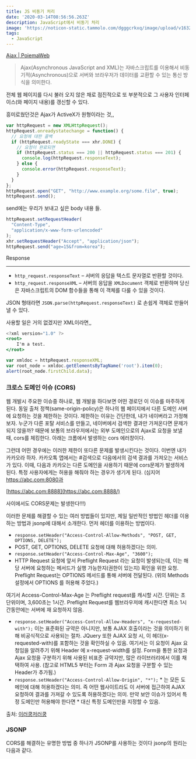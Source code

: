 ```yaml
---
title: JS 비동기 처리
date: '2020-03-14T08:56:56.263Z'
description: JavaScript에서 비동기 처리
image: 'https://noticon-static.tammolo.com/dgggcrkxq/image/upload/v1632298243/tlog/cover/_____JS_1_jbq8ea.png'
tags:
  - JavaScript
---
```



[Ajax | PoiemaWeb](https://poiemaweb.com/js-ajax)

> Ajax(Asynchronous JavaScript and XML)는 자바스크립트를 이용해서 비동기적(Asynchronous)으로 서버와 브라우저가 데이터를 교환할 수 있는 통신 방식을 의미한다.

전체 웹 페이지를 다시 불러 오지 않은 채로 점진적으로 또 부분적으로 그 사용자 인터페이스(와 페이지 내용)를 갱신할 수 있다.

흥미로웠던것은 Ajax가 ActiveX가 원형이라는 것,,

```jsx
var httpRequest = new XMLHttpRequest();
httpRequest.onreadystatechange = function() {
  // 요청에 대한 콜백
  if (httpRequest.readyState === xhr.DONE) {
    // 요청이 완료되면
    if (httpRequest.status === 200 || httpRequest.status === 201) {
      console.log(httpRequest.responseText);
    } else {
      console.error(httpRequest.responseText);
    }
  }
};
httpRequest.open("GET", "http://www.example.org/some.file", true);
httpRequest.send();
```

send에는 우리가 보내고 싶은 body 내용 들.

```jsx
httpRequest.setRequestHeader(
  "Content-Type",
  "application/x-www-form-urlencoded"
);
xhr.setRequestHeader("Accept", "application/json");
httpRequest.send("age=15&from=korea");
```

Response

---

- `http_request.responseText` – 서버의 응답을 텍스트 문자열로 반환할 것이다.
- `http_request.responseXML` – 서버의 응답을 `XMLDocument` 객체로 반환하며 당신은 자바스크립트의 DOM 함수들을 통해 이 객체를 다룰 수 있을 것이다.

JSON 형태라면 `JSON.parse(httpRequest.responseText)` 로 손쉽게 객체로 만들어낼 수 있다.

사용할 일은 거의 없겠지만 XML이라면,,

```jsx
<?xml version="1.0" ?>
<root>
    I'm a test.
</root>

var xmldoc = httpRequest.responseXML;
var root_node = xmldoc.getElementsByTagName('root').item(0);
alert(root_node.firstChild.data);
```

### 크로스 도메인 이슈 (CORS)

웹 개발시 주요한 이슈중 하나로, 웹 개발을 하다보면 어떤 경로던 이 이슈를 마주하게 된다.
동일 출처 정책(same-origin-policy)은 하나의 웹 페이지에서 다른 도메인 서버에 요청하는 것을 제한하는 것이다. 제한하는 이유는 간단한데, 내가 네이버라고 가정해보자.
누군가 다른 포탈 서비스를 만들고, 네이버에서 검색한 결과만 가져온다면 문제가 되지 않을까? 때문에 보통의 브라우저에서는 외부 도메인으로의 Ajax로 요청을 보낼 때, cors를 체킹한다.
아래는 크롬에서 발생하는 cors 에러창이다.

그런데 어떤 경우에는 이러한 제한이 또다른 문제를 발생시킨다는 것이다. 이번엔 내가 카카오라 하자. 카카오톡 앱에서는 #검색으로 다음에서의 검색 결과를 가져오는 서비스가 있다. 이때, 다음과 카카오는 다른 도메인을 사용하기 때문에 cors문제가 발생하게 된다. 특정 사용자에게는 허용을 해줘야 하는 경우가 생기게 된다.
(심지어 https://abc.com:8080과

[https://abc.com:8888](https://abc.com:8888/)

사이에서도 CORS문제는 발생한다!!!)

이러한 문제를 해결할 수 있는 여러 방법들이 있지만, 제일 일반적인 방법인 헤더를 이용하는 방법과 jsonp에 대해서 소개한다.
먼저 헤더를 이용하는 방법이다.

- `response.setHeader("Access-Control-Allow-Methods", "POST, GET, OPTIONS, DELETE");`
- POST, GET, OPTIONS, DELETE 요청에 대해 허용하겠다는 의미.
- `response.setHeader("Access-Control-Max-Age", "3600");`
- HTTP Request 요청에 앞서 Preflight Request 라는 요청이 발생되는데, 이는 해당 서버에 요청하는 메서드가 실행 가능한지(권한이 있는지) 확인을 위한 요청. Preflight Request는 OPTIONS 메서드를 통해 서버에 전달된다. (위의 Methods 설정에서 OPTIONS 를 허용해 주었다.)

여기서 Access-Control-Max-Age 는 Preflight request를 캐시할 시간. 단위는 초단위이며, 3,600초는 1시간. Preflight Request를 웹브라우저에 캐시한다면 최소 1시간동안에는 서버에 재 요청하지 않음.

- `response.setHeader("Access-Control-Allow-Headers", "x-requested-with");`
  이는 표준화된 규약은 아니지만, 보통 AJAX 호출이라는 것을 의미하기 위해 비공식적으로 사용되는 절차. JQuery 또한 AJAX 요청 시, 이 헤더(x-requested-with)를 포함하는 것을 확인하실 수 있음. 여기서는 이 요청이 Ajax 요청임을 알려주기 위해 Header 에 x-request-width를 설정. Form을 통한 요청과 Ajax 요청을 구분하기 위해 사용된 비표준 규약지만, 많은 라이브러리에서 이를 채택하여 사용. (참고로 HTML5 부터는 Form 과 Ajax 요청을 구분할 수 있는 Header가 추가됨.)
- `response.setHeader("Access-Control-Allow-Origin", "*");` \* 는 모든 도메인에 대해 허용하겠다는 의미. 즉 어떤 웹사이트라도 이 서버에 접근하여 AJAX 요청하여 결과를 가져갈 수 있도록 허용하겠다는 의미.
  만약 보안 이슈가 있어서 특정 도메인만 허용해야 한다면 \* 대신 특정 도메인만을 지정할 수 있음.

출처: [이러쿵저러쿵](http://ooz.co.kr/232)

### JSONP

CORS를 해결하는 유명한 방법 중 하나가 JSONP를 사용하는 것이다
jsonp의 원리는 다음과 같다.

> <script/> 태그는 same-origin-policy (SOP) 정책에 속하지 않는다는 사실을 근거로, 서로 다른 도메인간의 javascript 호출을 위하여 jsonp (JSON with Padding) 이 사용되었다.
> jsonp를 사용하기 위해서는 필수적으로 서버단에서 jsonp의 포맷을 따라야한다. 이것은 jsonp를 사용하기 위한 “규칙”이다.

```html
<script
  type="text/javascript"
  src="<http://kingbbode.com/result.json>"
></script>
```

html 문서에 script태그는 보안 정책에 적용되지 않는 점을 이용한 것

```html
<script
  type="text/javascript"
  src="<http://kingbbode.com/result.json?callback=parseResponse>"
></script>
```

여기서 script 태그는 javascript 내용을 `포함`시킨 것이 아니라 `실행`시킨 것이다.
아래 코드는 jsonp를 호출할 script태그를 동적으로 생성하는 코드다. 물론 생성과 동시에 실행시킨다.

```jsx
var script = document.createElement("script");
script.src = "//kingbbode.com/jsonp?callback=parseResponse";
document.getElementsByTagName("head")[0].appendChild(script);
function parseResponse(data) {
  //callback method
}
```

그러나 jsonp는 서버에서 지원하지 않으면 사용할 수 없다.
parseResponse함수가 실행되려면 script태그는 다음과 같아야 한다.

```html
<script type="text/javascript">
  parseResponse({ Name: "Foo", Id: 1234, Rank: 7 });
</script>
```

서버에서는 요청된 내용을 json형태의 응답을 만들어 callback 파라미터로 전달 받은 콜백이름을 래핑하여 위와 같은 응답을 내려준 것이다.

출처: [Seotory](https://blog.seotory.com/post/2016/04/understand-jsonp), [개발노트 - kingbbode](http://kingbbode.tistory.com/26)

참조:

---

여기까지가 인터뷰에서 질문에 대한 정리입니다. 웹 개발자 면접을 준비하시는 분들에게 도움이 되었으면 좋겠다.

참고

---

[javascript ajax 통신, jsonp 의 모든 것](https://blog.seotory.com/post/2016/04/understand-jsonp)

[HTTP 접근 제어 (CORS)](https://developer.mozilla.org/ko/docs/Web/HTTP/Access_control_CORS)

[JSONP 알고 쓰자](https://kingbbode.tistory.com/26)

같이 읽어볼만 한 것

---

[웹 애플리케이션의 새로운 패러다임, Ajax (상)](http://blog.naver.com/PostView.nhn?blogId=gachoori&logNo=140038444029&parentCategoryNo=&categoryNo=8&viewDate=&isShowPopularPosts=false&from=postView)
